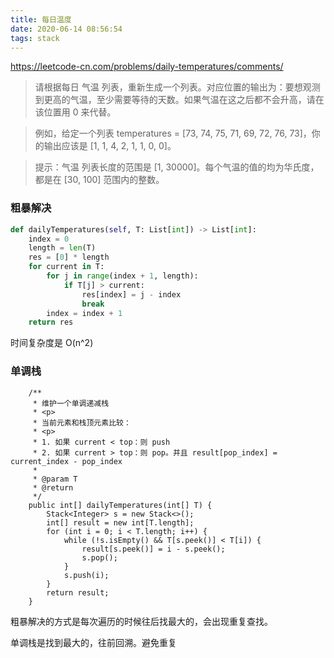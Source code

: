 ```yaml
---
title: 每日温度
date: 2020-06-14 08:56:54
tags: stack
---
```


https://leetcode-cn.com/problems/daily-temperatures/comments/

> 请根据每日 气温 列表，重新生成一个列表。对应位置的输出为：要想观测到更高的气温，至少需要等待的天数。如果气温在这之后都不会升高，请在该位置用 0 来代替。

>例如，给定一个列表 temperatures = [73, 74, 75, 71, 69, 72, 76, 73]，你的输出应该是 [1, 1, 4, 2, 1, 1, 0, 0]。

>提示：气温 列表长度的范围是 [1, 30000]。每个气温的值的均为华氏度，都是在 [30, 100] 范围内的整数。

### 粗暴解决


```python
def dailyTemperatures(self, T: List[int]) -> List[int]:
    index = 0
    length = len(T)
    res = [0] * length
    for current in T:
        for j in range(index + 1, length):
            if T[j] > current:
                res[index] = j - index
                break
        index = index + 1
    return res
```

<!--more-->

时间复杂度是 O(n^2)

### 单调栈

```
    /**
     * 维护一个单调递减栈
     * <p>
     * 当前元素和栈顶元素比较：
     * <p>
     * 1. 如果 current < top：则 push
     * 2. 如果 current > top：则 pop。并且 result[pop_index] = current_index - pop_index
     *
     * @param T
     * @return
     */
    public int[] dailyTemperatures(int[] T) {
        Stack<Integer> s = new Stack<>();
        int[] result = new int[T.length];
        for (int i = 0; i < T.length; i++) {
            while (!s.isEmpty() && T[s.peek()] < T[i]) {
                result[s.peek()] = i - s.peek();
                s.pop();
            }
            s.push(i);
        }
        return result;
    }
```

粗暴解决的方式是每次遍历的时候往后找最大的，会出现重复查找。

单调栈是找到最大的，往前回溯。避免重复






